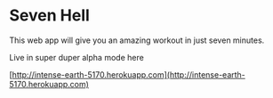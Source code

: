 Seven Hell
==========

This web app will give you an amazing workout in just seven minutes.

Live in super duper alpha mode here

[http://intense-earth-5170.herokuapp.com](http://intense-earth-5170.herokuapp.com)